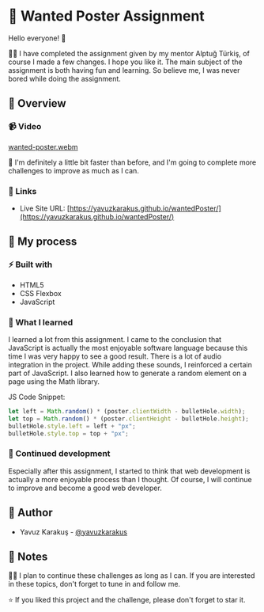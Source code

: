 # 🤠 Wanted Poster Assignment

Hello everyone! 👋

🚶‍♂️ I have completed the assignment given by my mentor Alptuğ Türkiş, of course I made a few changes. I hope you like it. The main subject of the assignment is both having fun and learning. So believe me, I was never bored while doing the assignment.

## 🗿 Overview

### 📹 Video

[wanted-poster.webm](https://github.com/yavuzkarakus/wantedPoster/assets/126947963/6e375606-e953-4bfb-8935-c9bbe8a02919)

💯 I'm definitely a little bit faster than before, and I'm going to complete more challenges to improve as much as I can.

### 🔗 Links

- Live Site URL: [https://yavuzkarakus.github.io/wantedPoster/](https://yavuzkarakus.github.io/wantedPoster/)

## 🚀 My process

### ⚡ Built with

- HTML5
- CSS Flexbox
- JavaScript

### 👾 What I learned

I learned a lot from this assignment. I came to the conclusion that JavaScript is actually the most enjoyable software language because this time I was very happy to see a good result. There is a lot of audio integration in the project. While adding these sounds, I reinforced a certain part of JavaScript. I also learned how to generate a random element on a page using the Math library.

JS Code Snippet:

```js
let left = Math.random() * (poster.clientWidth - bulletHole.width);
let top = Math.random() * (poster.clientHeight - bulletHole.height);
bulletHole.style.left = left + "px";
bulletHole.style.top = top + "px";
```

### 🤖 Continued development

Especially after this assignment, I started to think that web development is actually a more enjoyable process than I thought. Of course, I will continue to improve and become a good web developer.

## 🚩 Author

- Yavuz Karakuş - [@yavuzkarakus](https://github.com/yavuzkarakus)

## 📒 Notes

🚶‍♂️ I plan to continue these challenges as long as I can. If you are interested in these topics, don't forget to tune in and follow me.

⭐ If you liked this project and the challenge, please don't forget to star it.
